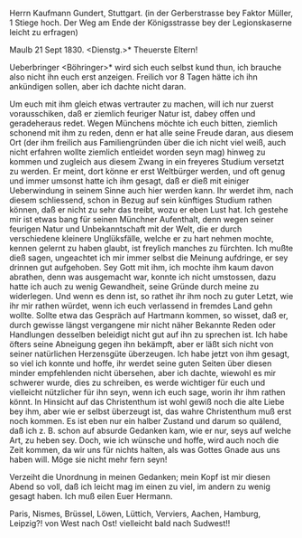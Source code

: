 Herrn Kaufmann Gundert, Stuttgart.
(in der Gerberstrasse bey Faktor Müller, 1 Stiege hoch. Der Weg am Ende der Königsstrasse bey der Legionskaserne leicht zu erfragen)

 Maulb 21 Sept 1830. <Dienstg.>*
Theuerste Eltern!

Ueberbringer <Böhringer>* wird sich euch selbst kund thun, ich brauche also nicht ihn euch erst anzeigen. Freilich vor 8 Tagen hätte ich ihn ankündigen sollen, aber ich dachte nicht daran.

Um euch mit ihm gleich etwas vertrauter zu machen, will ich nur zuerst vorausschiken, daß er ziemlich feuriger Natur ist, dabey offen und geradeheraus redet. Wegen Münchens möchte ich euch bitten, ziemlich schonend mit ihm zu reden, denn er hat alle seine Freude daran, aus diesem Ort (der ihm freilich aus Familiengründen über die ich nicht viel weiß, auch nicht erfahren wollte ziemlich entleidet worden seyn mag) hinweg zu kommen und zugleich aus diesem Zwang in ein freyeres Studium versetzt zu werden. Er meint, dort könne er erst Weltbürger werden, und oft genug und immer umsonst hatte ich ihm gesagt, daß er dieß mit einiger Ueberwindung in seinem Sinne auch hier werden kann. Ihr werdet ihm, nach diesem schliessend, schon in Bezug auf sein künftiges Studium rathen können, daß er nicht zu sehr das treibt, wozu er eben Lust hat. Ich gestehe mir ist etwas bang für seinen Münchner Aufenthalt, denn wegen seiner feurigen Natur und Unbekanntschaft mit der Welt, die er durch verschiedene kleinere Unglüksfälle, welche er zu hart nehmen mochte, kennen gelernt zu haben glaubt, ist freylich manches zu fürchten. Ich mußte dieß sagen, ungeachtet ich mir immer selbst die Meinung aufdringe, er sey drinnen gut aufgehoben. Sey Gott mit ihm, ich mochte ihm kaum davon abrathen, denn was ausgemacht war, konnte ich nicht umstossen, dazu hatte ich auch zu wenig Gewandheit, seine Gründe durch meine zu widerlegen. Und wenn es denn ist, so rathet ihr ihm noch zu guter Letzt, wie ihr mir rathen würdet, wenn ich euch verlassend in fremdes Land gehn wollte. Sollte etwa das Gespräch auf Hartmann kommen, so wisset, daß er, durch gewisse längst vergangene mir nicht näher Bekannte Reden oder Handlungen desselben beleidigt nicht gut auf ihn zu sprechen ist. Ich habe öfters seine Abneigung gegen ihn bekämpft, aber er läßt sich nicht von seiner natürlichen Herzensgüte überzeugen. Ich habe jetzt von ihm gesagt, so viel ich konnte und hoffe, ihr werdet seine guten Seiten über diesen minder empfehlenden nicht übersehen, aber ich dachte, wiewohl es mir schwerer wurde, dies zu schreiben, es werde wichtiger für euch und vielleicht nützlicher für ihn seyn, wenn ich euch sage, worin ihr ihm rathen könnt. In Hinsicht auf das Christenthum ist wohl gewiß noch die alte Liebe bey ihm, aber wie er selbst überzeugt ist, das wahre Christenthum muß erst noch kommen. 
Es ist eben nur ein halber Zustand und darum so quälend, daß ich z. B. schon auf absurde Gedanken kam, wie er nur, seys auf welche Art, zu heben sey. Doch, wie ich wünsche und hoffe, wird auch noch die Zeit kommen, da wir uns für nichts halten, als was Gottes Gnade aus uns haben will. Möge sie nicht mehr fern seyn!

Verzeiht die Unordnung in meinen Gedanken; mein Kopf ist mir diesen Abend so voll, daß ich leicht mag im einen zu viel, im andern zu wenig gesagt haben. Ich muß eilen
 Euer Hermann.

Paris, Nismes, Brüssel, Löwen, Lüttich, Verviers, Aachen, Hamburg, Leipzig?! von West nach Ost! vielleicht bald nach Sudwest!!
